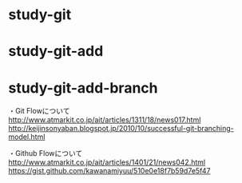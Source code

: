 # study-git
# study-git-add
# study-git-add-branch

・Git Flowについて
http://www.atmarkit.co.jp/ait/articles/1311/18/news017.html
http://keijinsonyaban.blogspot.jp/2010/10/successful-git-branching-model.html

・Github Flowについて
http://www.atmarkit.co.jp/ait/articles/1401/21/news042.html
https://gist.github.com/kawanamiyuu/510e0e18f7b59d7e5f47
